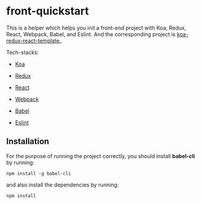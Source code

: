 # front-quickstart
This is a helper which helps you init a front-end project with Koa, Redux, React, Webpack, Babel, and Eslint. And the corresponding project is [koa-redux-react-template.](https://github.com/Darkmap/koa-redux-react-template).

Tech-stacks:

- [Koa](http://koajs.com/)

- [Redux](http://redux.js.org/)

- [React](https://facebook.github.io/react/)

- [Webpack](https://webpack.github.io/)

- [Babel](https://babeljs.io/)

- [Eslint](http://eslint.org/)


## Installation

For the purpose of running the project correctly, you should install **babel-cli** by running:

`
npm install -g babel-cli
`

and also install the dependencies by running:

`
npm install
`
